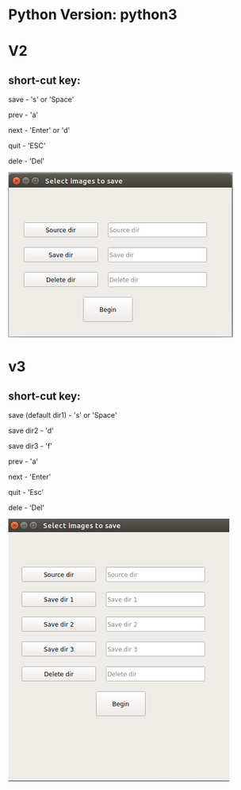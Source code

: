 # Python Version: python3

# V2
## short-cut key:

save - 's' or 'Space'

prev - 'a'

next - 'Enter' or 'd' 

quit - 'ESC'

dele - 'Del'

![avatar](./v2.png)

# v3
## short-cut key:

save (default dir1) - 's' or 'Space'

save dir2 - 'd' 

save dir3 - 'f'

prev - 'a'

next - 'Enter' 

quit - 'Esc'

dele - 'Del'

![avatar](./v3.png)
